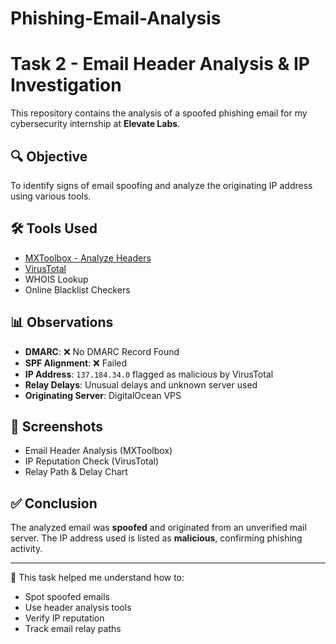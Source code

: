 # Phishing-Email-Analysis
# Task 2 - Email Header Analysis & IP Investigation

This repository contains the analysis of a spoofed phishing email for my cybersecurity internship at **Elevate Labs**.

## 🔍 Objective

To identify signs of email spoofing and analyze the originating IP address using various tools.

## 🛠️ Tools Used

- [MXToolbox - Analyze Headers](https://mxtoolbox.com/EmailHeaders.aspx)
- [VirusTotal](https://www.virustotal.com/)
- WHOIS Lookup
- Online Blacklist Checkers

## 📊 Observations

- **DMARC**: ❌ No DMARC Record Found  
- **SPF Alignment**: ❌ Failed  
- **IP Address**: `137.184.34.0` flagged as malicious by VirusTotal  
- **Relay Delays**: Unusual delays and unknown server used  
- **Originating Server**: DigitalOcean VPS

## 📸 Screenshots

- Email Header Analysis (MXToolbox)
- IP Reputation Check (VirusTotal)
- Relay Path & Delay Chart

## ✅ Conclusion

The analyzed email was **spoofed** and originated from an unverified mail server. The IP address used is listed as **malicious**, confirming phishing activity.

---

🔐 This task helped me understand how to:
- Spot spoofed emails  
- Use header analysis tools  
- Verify IP reputation  
- Track email relay paths

